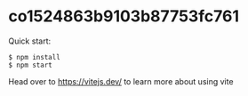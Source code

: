 # co1524863b9103b87753fc761

Quick start:

```
$ npm install
$ npm start
````

Head over to https://vitejs.dev/ to learn more about using vite
